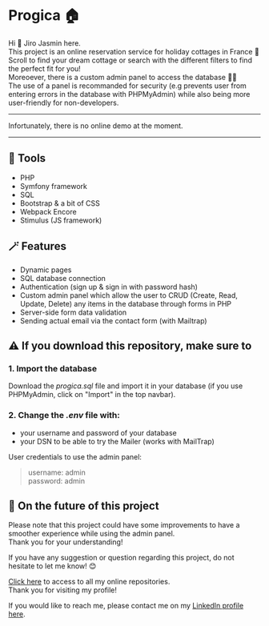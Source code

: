 # Progica 🏠

Hi 👋 Jiro Jasmin here.  
This project is an online reservation service for holiday cottages in France 🏡  
Scroll to find your dream cottage or search with the different filters to find the perfect fit for you!  
Moreoever, there is a custom admin panel to access the database 👨‍💻  
The use of a panel is recommanded for security (e.g prevents user from entering errors in the database with PHPMyAdmin) while also being more user-friendly for non-developers.  

---  
  
Infortunately, there is no online demo at the moment.
  
---

## 🔧 Tools

- PHP
- Symfony framework
- SQL
- Bootstrap & a bit of CSS
- Webpack Encore
- Stimulus (JS framework)

## 🪄 Features

- Dynamic pages
- SQL database connection 
- Authentication (sign up & sign in with password hash)
- Custom admin panel which allow the user to CRUD (Create, Read, Update, Delete) any items in the database through forms in PHP
- Server-side form data validation
- Sending actual email via the contact form (with Mailtrap)

## ⚠️ If you download this repository, make sure to  

### 1. Import the database
Download the *progica.sql* file and import it in your database (if you use PHPMyAdmin, click on "Import" in the top navbar).

### 2. Change the *.env* file with:
- your username and password of your database
- your DSN to be able to try the Mailer (works with MailTrap) 
  
User credentials to use the admin panel:  
> username: admin  
> password: admin  

## 🔮 On the future of this project  
  
Please note that this project could have some improvements to have a smoother experience while using the admin panel.  
Thank you for your understanding!  

If you have any suggestion or question regarding this project, do not hesitate to let me know! 😊  

[Click here](https://github.com/jiro-jasmin?tab=repositories) to access to all my online repositories.  
Thank you for visiting my profile!  

If you would like to reach me, please contact me on my [LinkedIn profile here](https://www.linkedin.com/in/florian-j-giraud-8449091b8).


